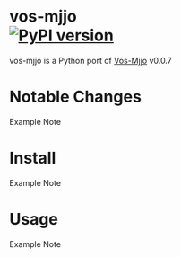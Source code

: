 vos-mjjo <br>
[![PyPI version](https://badge.fury.io/py/vos-mjjo.svg)](https://pypi.org/project/vos-mjjo/)
========


vos-mjjo is a Python port of [Vos-Mjjo](https://github.com/jomujin/vos-mjjo) v0.0.7


Notable Changes
===============
Example Note


Install
=======
Example Note


Usage
=====
Example Note